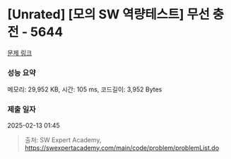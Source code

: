# [Unrated] [모의 SW 역량테스트] 무선 충전 - 5644 

[문제 링크](https://swexpertacademy.com/main/code/problem/problemDetail.do?contestProbId=AWXRDL1aeugDFAUo) 

### 성능 요약

메모리: 29,952 KB, 시간: 105 ms, 코드길이: 3,952 Bytes

### 제출 일자

2025-02-13 01:45



> 출처: SW Expert Academy, https://swexpertacademy.com/main/code/problem/problemList.do